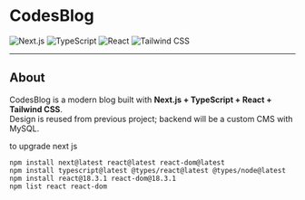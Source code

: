 # CodesBlog

<!-- Tech stack badges -->
![Next.js](https://img.shields.io/badge/Next.js-000000?style=for-the-badge&logo=next.js&logoColor=white)
![TypeScript](https://img.shields.io/badge/TypeScript-3178C6?style=for-the-badge&logo=typescript&logoColor=white)
![React](https://img.shields.io/badge/React-61DAFB?style=for-the-badge&logo=react&logoColor=000000)
![Tailwind CSS](https://img.shields.io/badge/Tailwind_CSS-06B6D4?style=for-the-badge&logo=tailwind-css&logoColor=white)

---

## About
CodesBlog is a modern blog built with **Next.js + TypeScript + React + Tailwind CSS**.  
Design is reused from previous project; backend will be a custom CMS with MySQL.


to upgrade next js
```
npm install next@latest react@latest react-dom@latest
npm install typescript@latest @types/react@latest @types/node@latest
npm install react@18.3.1 react-dom@18.3.1
npm list react react-dom
```

